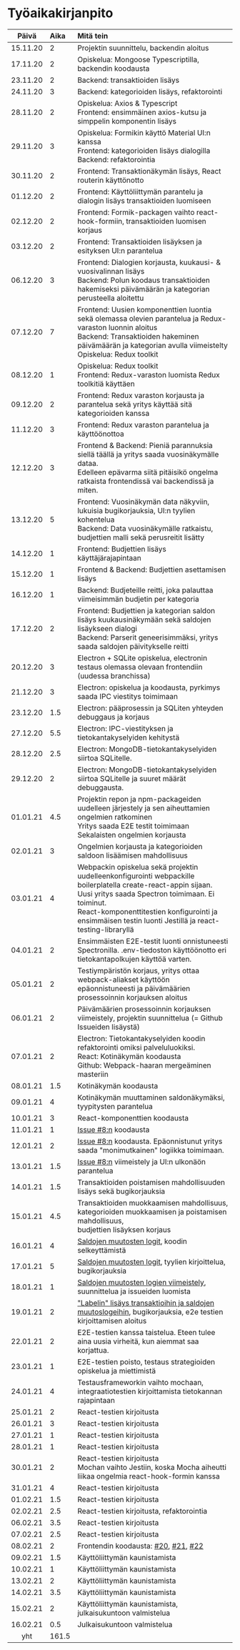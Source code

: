 # Työaikakirjanpito

| Päivä | Aika | Mitä tein  |
| :----:|:-----| :-----|
| 15.11.20 | 2  | Projektin suunnittelu, backendin aloitus |
| 17.11.20 | 2  | Opiskelua: Mongoose Typescriptilla, backendin koodausta |
| 23.11.20 | 2  | Backend: transaktioiden lisäys |
| 24.11.20 | 3  | Backend: kategorioiden lisäys, refaktorointi |
| 28.11.20 | 2  | Opiskelua: Axios & Typescript<br>Frontend: ensimmäinen axios-kutsu ja simppelin komponentin lisäys |
| 29.11.20 | 3  | Opiskelua: Formikin käyttö Material UI:n kanssa<br>Frontend: kategorioiden lisäys dialogilla<br>Backend: refaktorointia
| 30.11.20 | 2  | Frontend: Transaktionäkymän lisäys, React routerin käyttönotto
| 01.12.20 | 2  | Frontend: Käyttöliittymän parantelu ja dialogin lisäys transaktioiden luomiseen
| 02.12.20 | 2  | Frontend: Formik-packagen vaihto react-hook-formiin, transaktioiden luomisen korjaus
| 03.12.20 | 2  | Frontend: Transaktioiden lisäyksen ja esityksen UI:n parantelua
| 06.12.20 | 3  | Frontend: Dialogien korjausta, kuukausi- & vuosivalinnan lisäys<br>Backend: Polun koodaus transaktioiden hakemiseksi päivämäärän ja kategorian perusteella aloitettu
| 07.12.20 | 7  | Frontend: Uusien komponenttien luontia sekä olemassa olevien parantelua ja Redux-varaston luonnin aloitus<br> Backend: Transaktioiden hakeminen päivämäärän ja kategorian avulla viimeistelty<br>Opiskelua: Redux toolkit
| 08.12.20 | 1  | Opiskelua: Redux toolkit<br>Frontend: Redux-varaston luomista Redux toolkitiä käyttäen
| 09.12.20 | 2  | Frontend: Redux varaston korjausta ja parantelua sekä yritys käyttää sitä kategorioiden kanssa
| 11.12.20 | 3  | Frontend: Redux varaston parantelua ja käyttöönottoa
| 12.12.20 | 3  | Frontend & Backend: Pieniä parannuksia siellä täällä ja yritys saada vuosinäkymälle dataa.<br>Edelleen epävarma siitä pitäisikö ongelma ratkaista frontendissä vai backendissä ja miten.
| 13.12.20 | 5  | Frontend: Vuosinäkymän data näkyviin, lukuisia bugikorjauksia, UI:n tyylien kohentelua<br>Backend: Data vuosinäkymälle ratkaistu, budjettien malli sekä perusreitit lisätty
| 14.12.20 | 1  | Frontend: Budjettien lisäys käyttäjärajapintaan
| 15.12.20 | 1  | Frontend & Backend: Budjettien asettamisen lisäys
| 16.12.20 | 1  | Backend: Budjeteille reitti, joka palauttaa viimeisimmän budjetin per kategoria
| 17.12.20 | 2  | Frontend: Budjettien ja kategorian saldon lisäys kuukausinäkymään sekä saldojen lisäykseen dialogi<br>Backend: Parserit geneerisimmäksi, yritys saada saldojen päivitykselle reitti
| 20.12.20 | 3  | Electron + SQLite opiskelua, electronin testaus olemassa olevaan frontendiin (uudessa branchissa)
| 21.12.20 | 3  | Electron: opiskelua ja koodausta, pyrkimys saada IPC viestitys toimimaan
| 23.12.20 | 1.5| Electron: pääprosessin ja SQLiten yhteyden debuggaus ja korjaus
| 27.12.20 | 5.5| Electron: IPC-viestityksen ja tietokantakyselyiden kehitystä
| 28.12.20 | 2.5| Electron: MongoDB-tietokantakyselyiden siirtoa SQLitelle.
| 29.12.20 | 2  | Electron: MongoDB-tietokantakyselyiden siirtoa SQLitelle ja suuret määrät debuggausta.
| 01.01.21 | 4.5| Projektin repon ja npm-packageiden uudelleen järjestely ja sen aiheuttamien ongelmien ratkominen<br>Yritys saada E2E testit toimimaan<br>Sekalaisten ongelmien korjausta
| 02.01.21 | 3  | Ongelmien korjausta ja kategorioiden saldoon lisäämisen mahdollisuus
| 03.01.21 | 4  | Webpackin opiskelua sekä projektin uudelleenkonfigurointi webpackille boilerplatella create-react-appin sijaan.<br>Uusi yritys saada Spectron toimimaan. Ei toiminut.<br>React-komponenttitestien konfigurointi ja ensimmäisen testin luonti Jestillä ja react-testing-libraryllä
| 04.01.21 | 2  | Ensimmäisten E2E-testit luonti onnistuneesti Spectronilla. .env-tiedoston käyttöönotto eri tietokantapolkujen käyttöä varten.
| 05.01.21 | 2  | Testiympäristön korjaus, yritys ottaa webpack-aliakset käyttöön epäonnistuneesti ja päivämäärien prosessoinnin korjauksen aloitus
| 06.01.21 | 2  | Päivämäärien prosessoinnin korjauksen viimeistely, projektin suunnittelua (= Github Issueiden lisäystä)
| 07.01.21 | 2  | Electron: Tietokantakyselyiden koodin refaktorointi omiksi palveluluokiksi.<br>React: Kotinäkymän koodausta<br>Github: Webpack-haaran mergeäminen masteriin
| 08.01.21 | 1.5 | Kotinäkymän koodausta
| 09.01.21 | 4 | Kotinäkymän muuttaminen saldonäkymäksi, tyypitysten parantelua
| 10.01.21 | 3 | React-komponenttien koodausta
| 11.01.21 | 1 | [Issue #8:n](https://github.com/ToniOjala/FinanceTracker/issues/8) koodausta
| 12.01.21 | 2 | [Issue #8:n](https://github.com/ToniOjala/FinanceTracker/issues/8) koodausta. Epäonnistunut yritys saada "monimutkainen" logiikka toimimaan.
| 13.01.21 | 1.5 | [Issue #8:n](https://github.com/ToniOjala/FinanceTracker/issues/8) viimeistely ja UI:n ulkonäön parantelua
| 14.01.21 | 1.5 | Transaktioiden poistamisen mahdollisuuden lisäys sekä bugikorjauksia
| 15.01.21 | 4.5 | Transaktioiden muokkaamisen mahdollisuus, kategorioiden muokkaamisen ja poistamisen mahdollisuus,<br>budjettien lisäyksen korjaus
| 16.01.21 | 4 | [Saldojen muutosten logit](https://github.com/ToniOjala/FinanceTracker/issues/11), koodin selkeyttämistä
| 17.01.21 | 5 | [Saldojen muutosten logit](https://github.com/ToniOjala/FinanceTracker/issues/11), tyylien kirjoittelua, bugikorjauksia
| 18.01.21 | 1 | [Saldojen muutosten logien viimeistely](https://github.com/ToniOjala/FinanceTracker/issues/11), suunnittelua ja issueiden luomista
| 19.01.21 | 2 | ["Labelin" lisäys transaktioihin ja saldojen muutoslogeihin](https://github.com/ToniOjala/FinanceTracker/issues/18), bugikorjauksia, e2e testien kirjoittamisen aloitus
| 22.01.21 | 2 | E2E-testien kanssa taistelua. Eteen tulee aina uusia virheitä, kun aiemmat saa korjattua.
| 23.01.21 | 1 | E2E-testien poisto, testaus strategioiden opiskelua ja miettimistä
| 24.01.21 | 4 | Testausframeworkin vaihto mochaan, integraatiotestien kirjoittamista tietokannan rajapintaan
| 25.01.21 | 2 | React-testien kirjoitusta
| 26.01.21 | 3 | React-testien kirjoitusta
| 27.01.21 | 1 | React-testien kirjoitusta
| 28.01.21 | 1 | React-testien kirjoitusta
| 30.01.21 | 2 | React-testien kirjoitusta<br>Mochan vaihto Jestiin, koska Mocha aiheutti liikaa ongelmia react-hook-formin kanssa
| 31.01.21 | 4 | React-testien kirjoitusta
| 01.02.21 | 1.5 | React-testien kirjoitusta
| 02.02.21 | 2.5 | React-testien kirjoitusta, refaktorointia
| 06.02.21 | 3.5 | React-testien kirjoitusta
| 07.02.21 | 2.5 | React-testien kirjoitusta
| 08.02.21 | 2 | Frontendin koodausta: [#20](https://github.com/ToniOjala/FinanceTracker/issues/20), [#21](https://github.com/ToniOjala/FinanceTracker/issues/21), [#22](https://github.com/ToniOjala/FinanceTracker/issues/22)
| 09.02.21 | 1.5 | Käyttöliittymän kaunistamista
| 10.02.21 | 1 | Käyttöliittymän kaunistamista
| 13.02.21 | 2 | Käyttöliittymän kaunistamista
| 14.02.21 | 3.5 | Käyttöliittymän kaunistamista
| 15.02.21 | 2 | Käyttöliittymän kaunistamista, julkaisukuntoon valmistelua
| 16.02.21 | 0.5 | Julkaisukuntoon valmistelua
| yht   | 161.5   | | 

